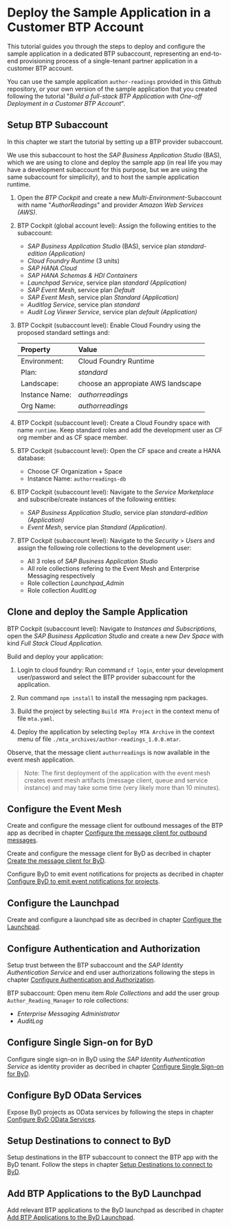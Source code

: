 # Deploy the Sample Application in a Customer BTP Account

This tutorial guides you through the steps to deploy and configure the sample application in a dedicated BTP subaccount, representing an end-to-end provisioning process of a single-tenant partner application in a customer BTP account.

You can use the sample application `author-readings` provided in this Github repository, or your own version of the sample application that you created following the tutorial "*Build a full-stack BTP Application with One-off Deployment in a Customer BTP Account*".

## Setup BTP Subaccount

In this chapter we start the tutorial by setting up a BTP provider subaccount. 

We use this subaccount to host the *SAP Business Application Studio* (BAS), which we are using to clone and deploy the sample app (in real life you may have a development subaccount for this purpose, but we are using the same subaccount for simplicity), and to host the sample application runtime.

1. Open the *BTP Cockpit* and create a new *Multi-Environment*-Subaccount with name "*AuthorReadings*" and provider *Amazon Web Services (AWS)*.

2. BTP Cockpit (global account level): Assign the following entities to the subaccount:
    - *SAP Business Application Studio* (BAS), service plan *standard-edition (Application)* 
    - *Cloud Foundry Runtime* (3 units)
    - *SAP HANA Cloud*
    - *SAP HANA Schemas & HDI Containers*
    - *Launchpad Service*, service plan *standard (Application)*
    - *SAP Event Mesh*, service plan *Default*
    - *SAP Event Mesh*, service plan *Standard (Application)*
    - *Auditlog Service*, service plan *standard*
    - *Audit Log Viewer Service*, service plan *default (Application)*

3. BTP Cockpit (subaccount level): Enable Cloud Foundry using the proposed standard settings and:

    | Property       | Value                              |
    | :------------- | :--------------------------------- |
    | Environment:   | Cloud Foundry Runtime              |
    | Plan:          | *standard*                         |
    | Landscape:     | choose an appropiate AWS landscape |
    | Instance Name: | *authorreadings*                   |
    | Org Name:      | *authorreadings*                   |

4. BTP Cockpit (subaccount level): Create a Cloud Foundry space with name `runtime`. Keep standard roles and add the development user as CF org member and as CF space member. 

5. BTP Cockpit (subaccount level): Open the CF space and create a HANA database:
    - Choose CF Organization + Space
    - Instance Name: `authorreadings-db`

4. BTP Cockpit (subaccount level): Navigate to the *Service Marketplace* and subscribe/create instances of the following entities: 
    - *SAP Business Application Studio*, service plan *standard-edition (Application)*
    - *Event Mesh*, service plan *Standard (Application)*.


8. BTP Cockpit (subaccount level): Navigate to the *Security* > *Users* and assign the following role collections to the development user:
    - All 3 roles of *SAP Business Application Studio*
    - All role collections refering to the Event Mesh and Enterprise Messaging respectively
    - Role collection *Launchpad_Admin*
    - Role collection *AuditLog*

## Clone and deploy the Sample Application

BTP Cockpit (subaccount level): Navigate to *Instances and Subscriptions*, open the *SAP Business Application Studio* and create a new *Dev Space* with kind *Full Stack Cloud Application*.

Build and deploy your application:

1. Login to cloud foundry: Run command `cf login`, enter your development user/password and select the BTP provider subaccount for the application.

2. Run command `npm install` to install the messaging npm packages.

3. Build the project by selecting `Build MTA Project` in the context menu of file `mta.yaml`. 

4. Deploy the application by selecting `Deploy MTA Archive` in the context menu of file `./mta_archives/author-readings_1.0.0.mtar`.

Observe, that the message client `authorreadings` is now available in the event mesh application.

> Note: The first deployment of the application with the event mesh creates event mesh artifacts (message client, queue and service instance) and may take some time (very likely more than 10 minutes).

## Configure the Event Mesh

Create and configure the message client for outbound messages of the BTP app as decribed in chapter [Configure the message client for outbound messages](05-ByD-Event-Integration.md#configure-the-message-client-for-outbound-messages).

Create and configure the message client for ByD as decribed in chapter [Create the message client for ByD](05-ByD-Event-Integration.md#create-the-message-client-for-byd).

Configure ByD to emit event notifications for projects as decribed in chapter [Configure ByD to emit event notifications for projects](05-ByD-Event-Integration.md#configure-byd-to-emit-event-notifications-for-projects).

## Configure the Launchpad

Create and configure a launchpad site as decribed in chapter [Configure the Launchpad](03-One-Off-Deployment.md#configure-the-launchpad).

## Configure Authentication and Authorization

Setup trust between the BTP subaccount and the *SAP Identity Authentication Service* and end user authorizations following the steps in chapter [Configure Authentication and Authorization](03-One-Off-Deployment.md#configure-authentication-and-authorization).

BTP subaccount: Open menu item *Role Collections* and add the user group `Author_Reading_Manager` to role collections:
- *Enterprise Messaging Administrator*
- *AuditLog*

## Configure Single Sign-on for ByD

Configure single sign-on in ByD using the *SAP Identity Authentication Service* as identity provider as decribed in chapter [Configure Single Sign-on for ByD](04-ByD-Integration.md#configure-single-sign-on-for-byd).

## Configure ByD OData Services

Expose ByD projects as OData services by following the steps in chapter [Configure ByD OData Services](04-ByD-Integration.md#configure-byd-odata-services).

## Setup Destinations to connect to ByD

Setup destinations in the BTP subaccount to connect the BTP app with the ByD tenant. Follow the steps in chapter [Setup Destinations to connect to ByD](04-ByD-Integration.md#setup-destinations-to-connect-to-byd).

## Add BTP Applications to the ByD Launchpad

Add relevant BTP applications to the ByD launchpad as described in chapter [Add BTP Applications to the ByD Launchpad](04-ByD-Integration.md#add-btp-applications-to-the-byd-launchpad).

